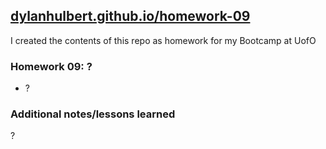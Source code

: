 ## [dylanhulbert.github.io/homework-09](https://dylanhulbert.github.io/homework-09)
I created the contents of this repo as homework for my Bootcamp at UofO
### Homework 09: ?
* ?
### Additional notes/lessons learned
?
